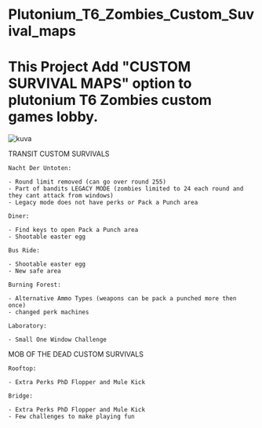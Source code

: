 # Plutonium_T6_Zombies_Custom_Suvival_maps

# This Project Add "CUSTOM SURVIVAL MAPS" option to plutonium T6 Zombies custom games lobby.

![kuva](https://user-images.githubusercontent.com/77815199/150791540-a8bd7701-ded9-4781-bdde-1fd16c219328.png)


  TRANSIT CUSTOM SURVIVALS
  
    Nacht Der Untoten:

    - Round limit removed (can go over round 255)
    - Part of bandits LEGACY MODE (zombies limited to 24 each round and they cant attack from windows)
    - Legacy mode does not have perks or Pack a Punch area

    Diner:

    - Find keys to open Pack a Punch area
    - Shootable easter egg

    Bus Ride:

    - Shootable easter egg
    - New safe area

    Burning Forest:

    - Alternative Ammo Types (weapons can be pack a punched more then once)
    - changed perk machines

    Laboratory:

    - Small One Window Challenge

  MOB OF THE DEAD CUSTOM SURVIVALS

    Rooftop:

    - Extra Perks PhD Flopper and Mule Kick

    Bridge:

    - Extra Perks PhD Flopper and Mule Kick
    - Few challenges to make playing fun
